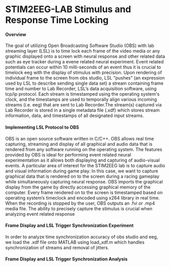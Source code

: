 # STIM2EEG-LAB Stimulus and Response Time Locking 

#### Overview
The goal of utilizing Open Broadcasting Software Studio (OBS) with lab streaming layer (LSL) is to time lock each frame of the video media or any graphic displayed onto a screen with neural response and other related data such as eye tracker during a evene related neural experiment. Event related potentials can occur within 10 milli-seconds of an event thus it is crucial to timelock eeg with the display of stimulus with precision. Upon rendering of individual frame to the screen from obs studio, LSL “pushes” (an expression used by LSL to describe sending single data set) a stream containing frame time and number to Lab Recorder, LSL’s data acquisition software, using tcp/ip protocol. Each stream is timestamped using the operating system's clock, and the timestamps are used to temporally align various incoming streams (i.e. eeg) that are sent to Lab Recorder.The stream(s) captured via Lab Recorder is stored in a single metadata file (.xdf) which stores stream information, data, and timestamps of all designated input streams. 

#### Implementing LSL Protocol to OBS
OBS is an open source software written in C/C++. OBS allows real time capturing, streaming and display of all graphical and audio data that is rendered from any software running on the operating system. The features provided by OBS is ideal for performing event related neural experimentation as it allows both displaying and capturing of audio-visual events. A particular area of interest for the STIM2EEG lab is to capture audio and visual information during game play. In this case, we want to capture graphical data that is rendered on to the screen during a racing gameplay while simultaneously capturing neural response. OBS imports the graphical display from the game by directly accessing graphical memory of the computer. Every frame rendered on to the screen is timestamped based on operating system’s timeclock and encoded using x264 library in real time. When the recording is stopped by the user, OBS outputs an .fvi or .mp4 media file. The ability to precisely capture the stimulus is crucial when analyzing event related response  

#### Frame Display and LSL Trigger Synchronization Experiment
In order to analyze time synchronization accuracy of obs studio and eeg, we load the .xdf file onto MATLAB using load_xdf.m which handles synchronization of streams and removal of jitters.   

#### Frame Display and LSL Trigger Synchronization Analysis

 
